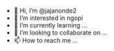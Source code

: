 - 👋 Hi, I’m @jajanonde2
- 👀 I’m interested in ngopi
- 🌱 I’m currently learning ...
- 💞️ I’m looking to collaborate on ...
- 📫 How to reach me ...

<!---
jajanonde2/jajanonde2 is a ✨ special ✨ repository because its `README.md` (this file) appears on your GitHub profile.
You can click the Preview link to take a look at your changes.
--->
